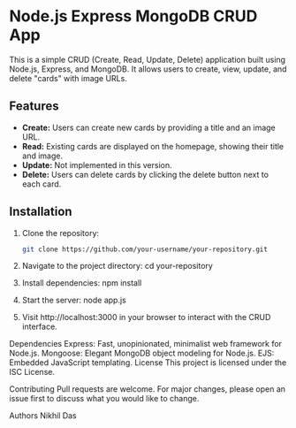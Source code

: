 # Node.js Express MongoDB CRUD App

This is a simple CRUD (Create, Read, Update, Delete) application built using Node.js, Express, and MongoDB. It allows users to create, view, update, and delete "cards" with image URLs.

## Features

- **Create:** Users can create new cards by providing a title and an image URL.
- **Read:** Existing cards are displayed on the homepage, showing their title and image.
- **Update:** Not implemented in this version.
- **Delete:** Users can delete cards by clicking the delete button next to each card.

## Installation

1. Clone the repository:

   ```bash
   git clone https://github.com/your-username/your-repository.git
   
2. Navigate to the project directory:
   cd your-repository
3. Install dependencies:
   npm install
4. Start the server:
   node app.js
5. Visit http://localhost:3000 in your browser to interact with the CRUD interface.

Dependencies
Express: Fast, unopinionated, minimalist web framework for Node.js.
Mongoose: Elegant MongoDB object modeling for Node.js.
EJS: Embedded JavaScript templating.
License
This project is licensed under the ISC License.

Contributing
Pull requests are welcome. For major changes, please open an issue first to discuss what you would like to change.

Authors
Nikhil Das
